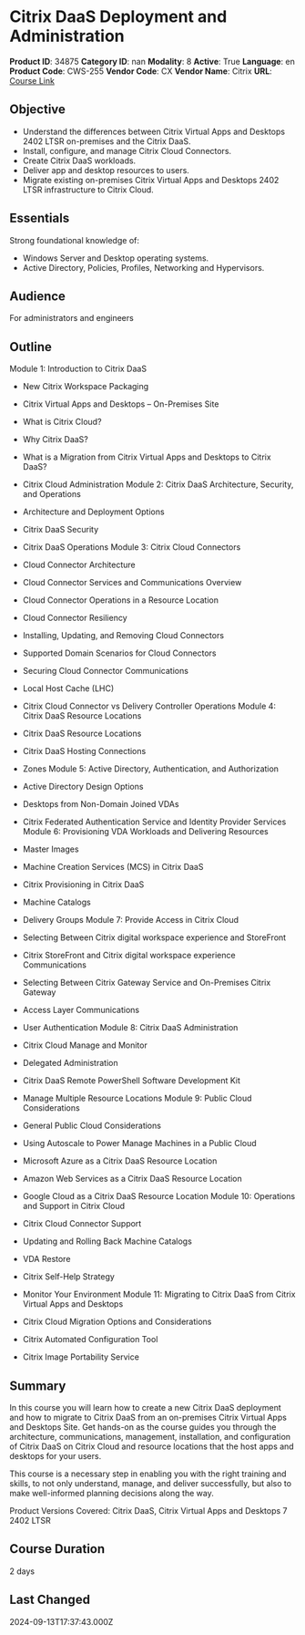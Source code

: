 # Citrix DaaS Deployment and Administration

**Product ID**: 34875
**Category ID**: nan
**Modality**: 8
**Active**: True
**Language**: en
**Product Code**: CWS-255
**Vendor Code**: CX
**Vendor Name**: Citrix
**URL**: [Course Link](https://www.fastlaneus.com/course/citrix-cws-255)

## Objective
- Understand the differences between Citrix Virtual Apps and Desktops 2402 LTSR on-premises and the Citrix DaaS.
- Install, configure, and manage Citrix Cloud Connectors.
- Create Citrix DaaS workloads.
- Deliver app and desktop resources to users.
- Migrate existing on-premises Citrix Virtual Apps and Desktops 2402 LTSR infrastructure to Citrix Cloud.

## Essentials
Strong foundational knowledge of:


- Windows Server and Desktop operating systems.
- Active Directory, Policies, Profiles, Networking and Hypervisors.

## Audience
For administrators and engineers

## Outline
Module 1: Introduction to Citrix DaaS


- New Citrix Workspace Packaging
- Citrix Virtual Apps and Desktops – On-Premises Site
- What is Citrix Cloud?
- Why Citrix DaaS?
- What is a Migration from Citrix Virtual Apps and Desktops to Citrix DaaS?
- Citrix Cloud Administration
Module 2: Citrix DaaS Architecture, Security, and Operations


- Architecture and Deployment Options
- Citrix DaaS Security
- Citrix DaaS Operations
Module 3: Citrix Cloud Connectors


- Cloud Connector Architecture
- Cloud Connector Services and Communications Overview
- Cloud Connector Operations in a Resource Location
- Cloud Connector Resiliency
- Installing, Updating, and Removing Cloud Connectors
- Supported Domain Scenarios for Cloud Connectors
- Securing Cloud Connector Communications
- Local Host Cache (LHC)
- Citrix Cloud Connector vs Delivery Controller Operations
Module 4: Citrix DaaS Resource Locations


- Citrix DaaS Resource Locations
- Citrix DaaS Hosting Connections
- Zones
Module 5: Active Directory, Authentication, and Authorization


- Active Directory Design Options
- Desktops from Non-Domain Joined VDAs
- Citrix Federated Authentication Service and Identity Provider Services
Module 6: Provisioning VDA Workloads and Delivering Resources


- Master Images
- Machine Creation Services (MCS) in Citrix DaaS
- Citrix Provisioning in Citrix DaaS
- Machine Catalogs
- Delivery Groups
Module 7: Provide Access in Citrix Cloud


- Selecting Between Citrix digital workspace experience and StoreFront
- Citrix StoreFront and Citrix digital workspace experience Communications
- Selecting Between Citrix Gateway Service and On-Premises Citrix Gateway
- Access Layer Communications
- User Authentication
Module 8: Citrix DaaS Administration


- Citrix Cloud Manage and Monitor
- Delegated Administration
- Citrix DaaS Remote PowerShell Software Development Kit
- Manage Multiple Resource Locations
Module 9: Public Cloud Considerations


- General Public Cloud Considerations
- Using Autoscale to Power Manage Machines in a Public Cloud
- Microsoft Azure as a Citrix DaaS Resource Location
- Amazon Web Services as a Citrix DaaS Resource Location
- Google Cloud as a Citrix DaaS Resource Location
Module 10: Operations and Support in Citrix Cloud


- Citrix Cloud Connector Support
- Updating and Rolling Back Machine Catalogs
- VDA Restore
- Citrix Self-Help Strategy
- Monitor Your Environment
Module 11: Migrating to Citrix DaaS from Citrix Virtual Apps and Desktops


- Citrix Cloud Migration Options and Considerations
- Citrix Automated Configuration Tool
- Citrix Image Portability Service

## Summary
In this course you will learn how to create a new Citrix DaaS deployment and how to migrate to Citrix DaaS from an on-premises Citrix Virtual Apps and Desktops Site. Get hands-on as the course guides you through the architecture, communications, management, installation, and configuration of Citrix DaaS on Citrix Cloud and resource locations that the host apps and desktops for your users.

This course is a necessary step in enabling you with the right training and skills, to not only understand, manage, and deliver successfully, but also to make well-informed planning decisions along the way.

Product Versions Covered: Citrix DaaS, Citrix Virtual Apps and Desktops 7 2402 LTSR

## Course Duration
2 days

## Last Changed
2024-09-13T17:37:43.000Z
